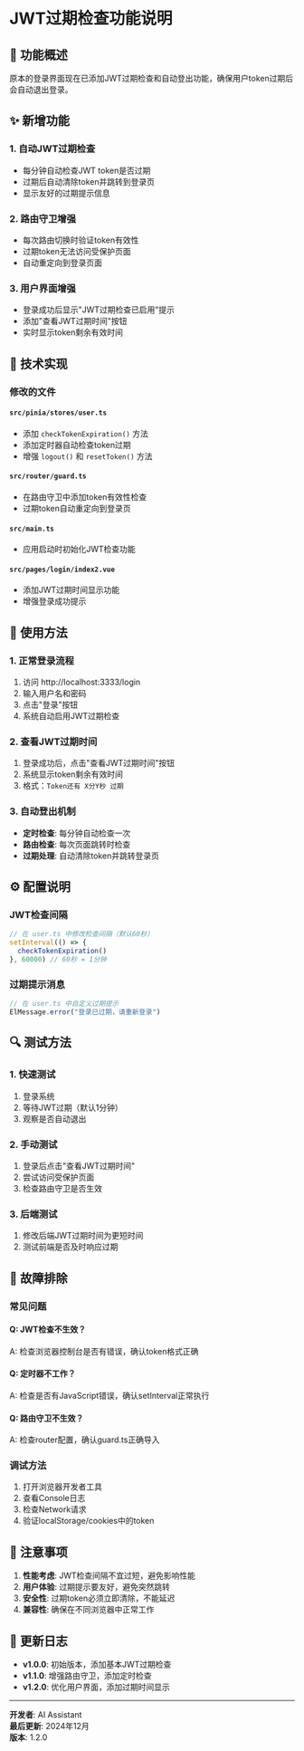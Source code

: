 # JWT过期检查功能说明

## 🎯 功能概述

原本的登录界面现在已添加JWT过期检查和自动登出功能，确保用户token过期后会自动退出登录。

## ✨ 新增功能

### 1. **自动JWT过期检查**
- 每分钟自动检查JWT token是否过期
- 过期后自动清除token并跳转到登录页
- 显示友好的过期提示信息

### 2. **路由守卫增强**
- 每次路由切换时验证token有效性
- 过期token无法访问受保护页面
- 自动重定向到登录页面

### 3. **用户界面增强**
- 登录成功后显示"JWT过期检查已启用"提示
- 添加"查看JWT过期时间"按钮
- 实时显示token剩余有效时间

## 🔧 技术实现

### 修改的文件

#### `src/pinia/stores/user.ts`
- 添加 `checkTokenExpiration()` 方法
- 添加定时器自动检查token过期
- 增强 `logout()` 和 `resetToken()` 方法

#### `src/router/guard.ts`
- 在路由守卫中添加token有效性检查
- 过期token自动重定向到登录页

#### `src/main.ts`
- 应用启动时初始化JWT检查功能

#### `src/pages/login/index2.vue`
- 添加JWT过期时间显示功能
- 增强登录成功提示

## 🚀 使用方法

### 1. **正常登录流程**
1. 访问 http://localhost:3333/login
2. 输入用户名和密码
3. 点击"登录"按钮
4. 系统自动启用JWT过期检查

### 2. **查看JWT过期时间**
1. 登录成功后，点击"查看JWT过期时间"按钮
2. 系统显示token剩余有效时间
3. 格式：`Token还有 X分Y秒 过期`

### 3. **自动登出机制**
- **定时检查**: 每分钟自动检查一次
- **路由检查**: 每次页面跳转时检查
- **过期处理**: 自动清除token并跳转登录页

## ⚙️ 配置说明

### JWT检查间隔
```typescript
// 在 user.ts 中修改检查间隔（默认60秒）
setInterval(() => {
  checkTokenExpiration()
}, 60000) // 60秒 = 1分钟
```

### 过期提示消息
```typescript
// 在 user.ts 中自定义过期提示
ElMessage.error("登录已过期，请重新登录")
```

## 🔍 测试方法

### 1. **快速测试**
1. 登录系统
2. 等待JWT过期（默认1分钟）
3. 观察是否自动退出

### 2. **手动测试**
1. 登录后点击"查看JWT过期时间"
2. 尝试访问受保护页面
3. 检查路由守卫是否生效

### 3. **后端测试**
1. 修改后端JWT过期时间为更短时间
2. 测试前端是否及时响应过期

## 🐛 故障排除

### 常见问题

#### Q: JWT检查不生效？
A: 检查浏览器控制台是否有错误，确认token格式正确

#### Q: 定时器不工作？
A: 检查是否有JavaScript错误，确认setInterval正常执行

#### Q: 路由守卫不生效？
A: 检查router配置，确认guard.ts正确导入

### 调试方法
1. 打开浏览器开发者工具
2. 查看Console日志
3. 检查Network请求
4. 验证localStorage/cookies中的token

## 📝 注意事项

1. **性能考虑**: JWT检查间隔不宜过短，避免影响性能
2. **用户体验**: 过期提示要友好，避免突然跳转
3. **安全性**: 过期token必须立即清除，不能延迟
4. **兼容性**: 确保在不同浏览器中正常工作

## 🔄 更新日志

- **v1.0.0**: 初始版本，添加基本JWT过期检查
- **v1.1.0**: 增强路由守卫，添加定时检查
- **v1.2.0**: 优化用户界面，添加过期时间显示

---

**开发者**: AI Assistant  
**最后更新**: 2024年12月  
**版本**: 1.2.0
